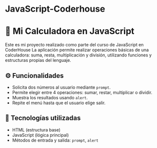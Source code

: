 # JavaScript-Coderhouse

# 🧮 Mi Calculadora en JavaScript

Este es mi proyecto realizado como parte del curso de JavaScript en CoderHouse
La aplicación permite realizar operaciones básicas de una calculadora: suma, resta, multiplicación y división, utilizando funciones y estructuras propias del lenguaje.

## ⚙️ Funcionalidades

- Solicita dos números al usuario mediante `prompt`.
- Permite elegir entre 4 operaciones: sumar, restar, multiplicar o dividir.
- Muestra los resultados usando `alert`.
- Repite el menú hasta que el usuario elige salir.

## 📌 Tecnologías utilizadas

- HTML (estructura base)
- JavaScript (lógica principal)
- Métodos de entrada y salida: `prompt`, `alert`


